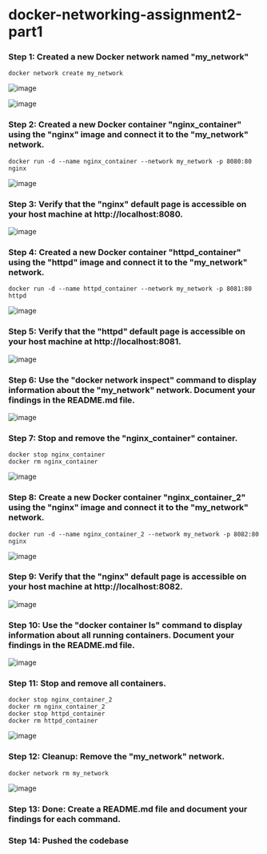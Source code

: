 # docker-networking-assignment2-part1

### Step 1: Created a new Docker network named "my_network" 
```
docker network create my_network
```
![image](https://github.com/zahydakhan/docker-networking-assignment2-part1/assets/45081511/f5881756-4571-425f-bf4b-2006aa13270c)

![image](https://github.com/zahydakhan/docker-networking-assignment2-part1/assets/45081511/95c8c2f7-1d66-4a9c-9778-54e697310e30)

### Step 2: Created a new Docker container "nginx_container" using the "nginx" image and connect it to the "my_network" network.
```
docker run -d --name nginx_container --network my_network -p 8080:80 nginx
```
![image](https://github.com/zahydakhan/docker-networking-assignment2-part1/assets/45081511/1f43492b-e8f4-4c94-a7b6-e3ccfc7bddd5)

### Step 3: Verify that the "nginx" default page is accessible on your host machine at http://localhost:8080.
![image](https://github.com/zahydakhan/docker-networking-assignment2-part1/assets/45081511/af34d39e-ea6d-4002-85ea-1ecf4209db77)

### Step 4: Created a new Docker container "httpd_container" using the "httpd" image and connect it to the "my_network" network.
```
docker run -d --name httpd_container --network my_network -p 8081:80 httpd
```
![image](https://github.com/zahydakhan/docker-networking-assignment2-part1/assets/45081511/bb04c864-8913-488f-9b1b-2d3c8b5bdcb0)

### Step 5: Verify that the "httpd" default page is accessible on your host machine at http://localhost:8081.
![image](https://github.com/zahydakhan/docker-networking-assignment2-part1/assets/45081511/fa713721-581b-4383-9d8a-aaa2f703dcff)

### Step 6: Use the "docker network inspect" command to display information about the "my_network" network. Document your findings in the README.md file.
![image](https://github.com/zahydakhan/docker-networking-assignment2-part1/assets/45081511/b1effa36-5e9f-4585-8d40-6e0a6b4c708b)

### Step 7: Stop and remove the "nginx_container" container.
```
docker stop nginx_container
docker rm nginx_container
```
![image](https://github.com/zahydakhan/docker-networking-assignment2-part1/assets/45081511/f4de5637-2cee-4a6e-bd84-5f460ac4e673)

### Step 8: Create a new Docker container "nginx_container_2" using the "nginx" image and connect it to the "my_network" network.
```
docker run -d --name nginx_container_2 --network my_network -p 8082:80 nginx
```
![image](https://github.com/zahydakhan/docker-networking-assignment2-part1/assets/45081511/84f2becc-73c3-4d76-9687-d09b61b50ac4)

### Step 9: Verify that the "nginx" default page is accessible on your host machine at http://localhost:8082.
![image](https://github.com/zahydakhan/docker-networking-assignment2-part1/assets/45081511/3d453de8-4631-4fc7-b934-74d0e121c946)

### Step 10: Use the "docker container ls" command to display information about all running containers. Document your findings in the README.md file.
![image](https://github.com/zahydakhan/docker-networking-assignment2-part1/assets/45081511/7fa2aca8-8563-4cae-8add-6934af9bd839)

### Step 11: Stop and remove all containers.
```
docker stop nginx_container_2
docker rm nginx_container_2
docker stop httpd_container
docker rm httpd_container
```
![image](https://github.com/zahydakhan/docker-networking-assignment2-part1/assets/45081511/a4a1d798-241a-4634-abc7-a314c5256afb)

### Step 12: Cleanup: Remove the "my_network" network.
```
docker network rm my_network
```
![image](https://github.com/zahydakhan/docker-networking-assignment2-part1/assets/45081511/92d2390d-de07-477e-8d1a-74e61c2646ba)

### Step 13: Done: Create a README.md file and document your findings for each command.
### Step 14: Pushed the codebase
